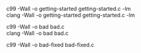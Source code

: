 c99 -Wall -o getting-started getting-started.c -lm  
clang -Wall -o getting-started getting-started.c -lm  

c99 -Wall -o bad bad.c  
clang -Wall -o bad bad.c  

c99 -Wall -o bad-fixed bad-fixed.c  
